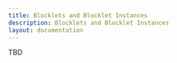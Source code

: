 ```yaml
---
title: Blocklets and Blocklet Instances
description: Blocklets and Blocklet Instances
layout: documentation
---
```


TBD
